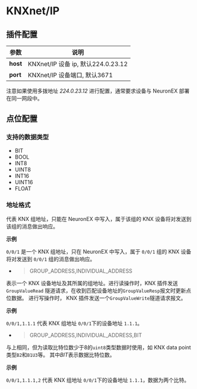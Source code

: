# KNXnet/IP

## 插件配置

| 参数 | 说明                               |
| --------- | ----------------------------------------- |
| **host**  | KNXnet/IP 设备 ip, 默认224.0.23.12          |
| **port**  | KNXnet/IP 设备端口, 默认3671               |

注意如果使用多拨地址 *224.0.23.12* 进行配置，通常要求设备与 NeuronEX 部署在同一网段中。

<!--由于 KNXnet/IP 协议的工作原理，如果使用虚拟化技术如虚拟机或 docker 部署 NeuronEX，KNX 插件可能-->
<!--无法正常工作。如果是在 Linux 主机中使用 docker 镜像部署 NeuronEX，那么需要使用 docker 选项`--net=host`。-->
<!--在其他情况下，推荐您使用二进制安装包部署 NeuronEX。-->

## 点位配置
### 支持的数据类型

* BIT
* BOOL
* INT8
* UINT8
* INT16
* UINT16
* FLOAT

### 地址格式

代表 KNX 组地址，只能在 NeuronEX 中写入，属于该组的 KNX 设备将对发送到该组的消息做出响应。

**示例**

`0/0/1` 是一个 KNX 组地址，只在 NeuronEX 中写入，属于 `0/0/1` 组的 KNX 设备将对发送到 `0/0/1` 组的消息做出响应。

* > <span>GROUP_ADDRESS,INDIVIDUAL_ADDRESS</span>

表示一个 KNX 设备地址及其所属的组地址。进行读操作时，KNX 插件发送`GroupValueRead`
隧道请求，在收到匹配设备地址的`GroupValueResp`报文时更新点位数据。
进行写操作时， KNX 插件发送一个`GroupValueWrite`隧道请求报文。

**示例**

`0/0/1,1.1.1` 代表 KNX 组地址 `0/0/1`下的设备地址 `1.1.1`。

* > <span>GROUP_ADDRESS,INDIVIDUAL_ADDRESS,BIT</span>

与上相同，但为读取比特位数少于8的`uint8`类型数据时使用，如 KNX data point 类型`B2`和`B1U3`等。
其中*BIT*表示数据比特位数。

**示例**

`0/0/1,1.1.1,2` 代表 KNX 组地址 `0/0/1`下的设备地址 `1.1.1`，数据为两个比特。